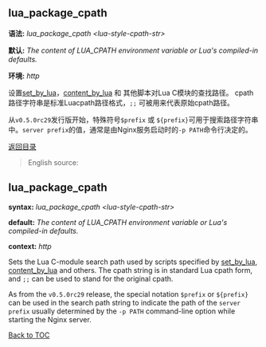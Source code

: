 lua_package_cpath
-----------------

**语法:** *lua_package_cpath &lt;lua-style-cpath-str&gt;*

**默认:** *The content of LUA_CPATH environment variable or Lua's compiled-in defaults.*

**环境:** *http*

设置[set_by_lua](#set_by_lua)，[content_by_lua](#content_by_lua) 和 其他脚本对Lua C模块的查找路径。 cpath路径字符串是标准Luacpath路径格式，`;;` 可被用来代表原始cpath路径。

从`v0.5.0rc29`发行版开始，特殊符号`$prefix` 或 `${prefix}`可用于搜索路径字符串中。`server prefix`的值，通常是由Nginx服务启动时的`-p PATH`命令行决定的。

[返回目录](#directives)

> English source:

lua_package_cpath
-----------------

**syntax:** *lua_package_cpath &lt;lua-style-cpath-str&gt;*

**default:** *The content of LUA_CPATH environment variable or Lua's compiled-in defaults.*

**context:** *http*

Sets the Lua C-module search path used by scripts specified by [set_by_lua](#set_by_lua),
[content_by_lua](#content_by_lua) and others. The cpath string is in standard Lua cpath form, and `;;`
can be used to stand for the original cpath.

As from the `v0.5.0rc29` release, the special notation `$prefix` or `${prefix}` can be used in the search path string to indicate the path of the `server prefix` usually determined by the `-p PATH` command-line option while starting the Nginx server.

[Back to TOC](#directives)


